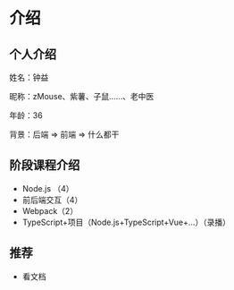 # 介绍



## 个人介绍

姓名：钟益

昵称：zMouse、紫薯、子鼠……、老中医

年龄：36

背景：后端 => 前端 => 什么都干



## 阶段课程介绍

- Node.js （4）
- 前后端交互（4）
- Webpack（2）
- TypeScript+项目（Node.js+TypeScript+Vue+...）（录播）



## 推荐

- 看文档


